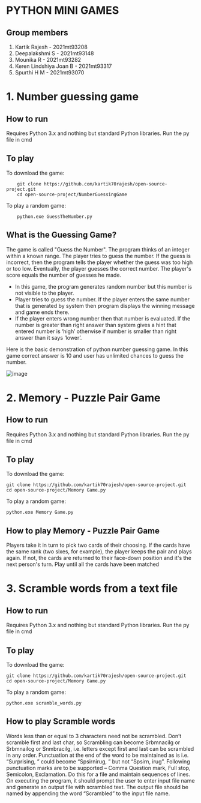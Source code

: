 # PYTHON MINI GAMES

## Group members

1. Kartik Rajesh            -   2021mt93208
2. Deepalakshmi S           -   2021mt93148
3. Mounika R                -   2021mt93282
4. Keren Lindshiya Joan B   -   2021mt93317
5. Spurthi H M              -   2021mt93070



# 1. Number guessing game

## How to run
Requires Python 3.x and nothing but standard Python libraries.
Run the py file in cmd

## To play

To download the game:

        git clone https://github.com/kartik70rajesh/open-source-project.git
        cd open-source-project/NumberGuessingGame

To play a random game:

        python.exe GuessTheNumber.py

## What is the Guessing Game?
The game is called "Guess the Number". The program thinks of an integer within a known range. The player tries to guess the number. If the guess is incorrect, then the program tells the  player whether the guess was too high or too low. Eventually, the player guesses the correct number. The player's score equals the number of guesses he made.

- In this game, the program generates random number but this number is not visible to the player.
- Player tries to guess the number. If the player enters the same number that is generated by system then program displays the winning message and game ends there.
- If the player enters wrong number then that number is evaluated. If the number is greater than right answer than system gives a hint that entered number is ‘high’ otherwise if number is smaller than right answer than it says ‘lower’.

Here is the basic demonstration of python number guessing game. In this game correct answer is 10 and user has unlimited chances to guess the number.

![image](https://user-images.githubusercontent.com/98651685/167257822-1821402c-8c52-422b-9ea1-b7c19250d4c3.png)

# 2. Memory - Puzzle Pair Game

## How to run
Requires Python 3.x and nothing but standard Python libraries.
Run the py file in cmd

## To play

To download the game:

    git clone https://github.com/kartik70rajesh/open-source-project.git
    cd open-source-project/Memory Game.py

To play a random game:

    python.exe Memory Game.py

## How to play Memory - Puzzle Pair Game

Players take it in turn to pick two cards of their choosing. If the cards have the same rank (two sixes, for example), the player keeps the pair and plays again. If not, the cards are returned to their face-down position and it's the next person's turn. Play until all the cards have been matched


# 3. Scramble words from a text file

##  How to run
Requires Python 3.x and nothing but standard Python libraries.
Run the py file in cmd

## To play
To download the game:

    git clone https://github.com/kartik70rajesh/open-source-project.git
    cd open-source-project/Memory Game.py

To play a random game:

    python.exe scramble_words.py
    
## How to play Scramble words
  
  Words less than or equal to 3 characters need not be scrambled.
  Don’t scramble first and last char, so Scrambling can become Srbmnacilg or Srbmnailcg or Snmbracilg, i.e. letters except first and last can be scrambled in any order.
  Punctuation at the end of the word to be maintained as is i.e. “Surprising, ” could become “Spsirnirug, ” but not “Spsirn, irug”.
  Following punctuation marks are to be supported – Comma Question mark, Full stop, Semicolon, Exclamation.
  Do this for a file and maintain sequences of lines.
  On executing the program, it should prompt the user to enter input file name and generate an output file with scrambled text. The output file should be named by   appending the word “Scrambled” to the input file name.
